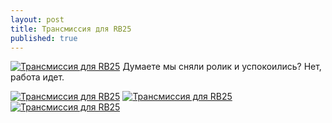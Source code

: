 ```yaml
---
layout: post
title: Трансмиссия для RB25
published: true
---
```



<a href="{{site.baseurl}}/images/news/2019-04-17/1.jpg" target="_blank">![Трансмиссия для RB25]({{site.baseurl}}/images/news/2019-04-17/1.jpg)</a>
Думаете мы сняли ролик и успокоились? Нет, работа идет.

<a href="{{site.baseurl}}/images/news/2019-04-17/2.jpg" target="_blank">![Трансмиссия для RB25]({{site.baseurl}}/images/news/2019-04-17/2.jpg)</a>
<a href="{{site.baseurl}}/images/news/2019-04-17/3.jpg" target="_blank">![Трансмиссия для RB25]({{site.baseurl}}/images/news/2019-04-17/3.jpg)</a>
<a href="{{site.baseurl}}/images/news/2019-04-17/4.jpg" target="_blank">![Трансмиссия для RB25]({{site.baseurl}}/images/news/2019-04-17/4.jpg)</a>
